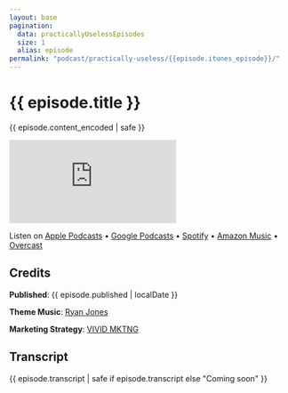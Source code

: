 ```yaml
---
layout: base
pagination:
  data: practicallyUselessEpisodes
  size: 1
  alias: episode
permalink: "podcast/practically-useless/{{episode.itunes_episode}}/"
---
```


# {{ episode.title }}

{{ episode.content_encoded | safe }}

<iframe class="podcast-player episode" frameborder="no" scrolling="no" seamless src="https://player.captivate.fm/episode/{{ episode.id }}/"></iframe>

Listen on [Apple Podcasts](https://podcasts.apple.com/us/podcast/practically-useless/id1552626100?l=es) • [Google Podcasts](https://podcasts.google.com/feed/aHR0cHM6Ly9mZWVkcy5jYXB0aXZhdGUuZm0vcHJhY3RpY2FsbHktdXNlbGVzcy8) • [Spotify](https://open.spotify.com/show/0mtYElrOkNqQpeRIjETiiZ) • [Amazon Music](https://music.amazon.com/podcasts/a3d7e8ee-f914-4c96-b19a-186c8b556cd5/Practically-Useless) • [Overcast](https://overcast.fm/itunes1552626100)

## Credits

**Published**: {{ episode.published | localDate }}

**Theme Music**: [Ryan Jones](https://www.fiverr.com/ryjones)

**Marketing Strategy**: [VIVID MKTNG](https://vividmktng.com)

## Transcript

{{ episode.transcript | safe if episode.transcript else "Coming soon" }}
